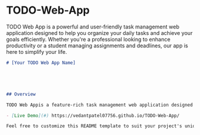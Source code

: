 # TODO-Web-App
TODO Web App  is a powerful and user-friendly task management web application designed to help you organize your daily tasks and achieve your goals efficiently. Whether you're a professional looking to enhance productivity or a student managing assignments and deadlines, our app is here to simplify your life.

```markdown
# [Your TODO Web App Name]





## Overview

TODO Web Appis a feature-rich task management web application designed to help you stay organized and productive. Whether you're managing work tasks, personal projects, or simply making a to-do list, our app provides a user-friendly and efficient way to keep track of your tasks.

- [Live Demo](#) https://vedantpatel07756.github.io/TODO-Web-App/

Feel free to customize this README template to suit your project's unique features and requirements. Don't forget to include a live demo link and specify the actual license you're using for your project.
